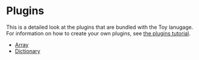 # Plugins

This is a detailed look at the plugins that are bundled with the Toy lanugage. For information on how to create your own plugins, see [the plugins tutorial](tutorial_plugins.md).

* [Array](reference_plugins_array.md)
* [Dictionary](reference_plugins_dictionary.md)

